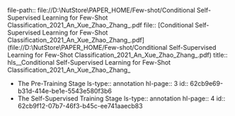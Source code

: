 file-path:: file://D:\NutStore\PAPER_HOME/Few-shot/Conditional Self-Supervised Learning for Few-Shot Classification_2021_An_Xue_Zhao_Zhang_.pdf
file:: [Conditional Self-Supervised Learning for Few-Shot Classification_2021_An_Xue_Zhao_Zhang_.pdf](file://D:\NutStore\PAPER_HOME/Few-shot/Conditional Self-Supervised Learning for Few-Shot Classification_2021_An_Xue_Zhao_Zhang_.pdf)
title:: hls__Conditional Self-Supervised Learning for Few-Shot Classification_2021_An_Xue_Zhao_Zhang_

- The Pre-Training Stage
  ls-type:: annotation
  hl-page:: 3
  id:: 62cb9e69-b31d-414e-be1e-5543e580f3b6
- The Self-Supervised Training Stage
  ls-type:: annotation
  hl-page:: 4
  id:: 62cb9f12-07b7-46f3-b45c-ee741aaecb83